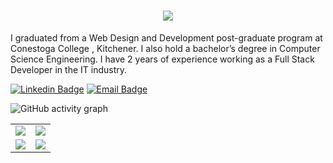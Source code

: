 

<h1 align="center">
  <a href="https://git.io/typing-svg">
    <img src="https://readme-typing-svg.herokuapp.com/?lines=Hello,+There!+👋;My+name+is+Yashkumar....;Nice+to+meet+you!&center=true&size=30">
  </a>
</h1>

I graduated from a Web Design and Development post-graduate program at Conestoga College , Kitchener. I also hold a bachelor’s degree in Computer Science Engineering. I have 2 years of experience working as a Full Stack Developer in the IT industry.

[![Linkedin Badge](https://img.shields.io/badge/-LinkedIn-blue?style=flat-square&logo=Linkedin&logoColor=white&link=https://www.linkedin.com/in/yashkumar-patel11/)](https://www.linkedin.com/in/yashkumar-patel11/)
[![Email Badge](https://img.shields.io/badge/-Email-c14438?style=flat-square&logo=Gmail&logoColor=white&link=mailto:yashkumarpatel11@gmail.com)](mailto:yashkumarpatel11@gmail.com)


![GitHub activity graph](https://github-profile-summary-cards.vercel.app/api/cards/profile-details?username=MrYashPatel&theme=dracula)



<table>
<tr>
<td>
<img src="https://github-readme-stats.vercel.app/api?username=MrYashPatel&include_all_commits=true&count_private=true&show_icons=true&line_height=20&theme=tokyonight"/>
<td>
 <img src="https://github-readme-stats.vercel.app/api/top-langs?username=MrYashPatel&show_icons=true&locale=en&layout=compact&theme=tokyonight" />
</td>
</tr>
<td align="center">
<img src="https://github-readme-streak-stats.herokuapp.com/?user=MrYashPatel&theme=onedark&date_format=M%20j%5B%2C%20Y%5D&dates=737373&ring=DD8484&fire=E25822&stroke=00000000&currStreakNum=DD0D4F&currStreakLabel=A6A6A6&border=00000000&background=161B22" />
</td>
<td>
<img src="https://api.githubtrends.io/user/svg/MrYashPatel/langs?time_range=one_year&include_private=True&theme=synthwaves" />
</td>
</table>

